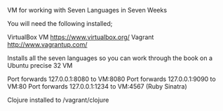 VM for working with Seven Languages in Seven Weeks

You will need the following installed;

VirtualBox VM https://www.virtualbox.org/
Vagrant       http://www.vagrantup.com/

Installs all the seven languages so you can work through the book on a Ubuntu precise 32 VM

Port forwards 127.0.0.1:8080 to VM:8080
Port forwards 127.0.0.1:9090 to VM:80
Port forwards 127.0.0.1:1234 to VM:4567 (Ruby Sinatra)

Clojure installed to /vagrant/clojure
